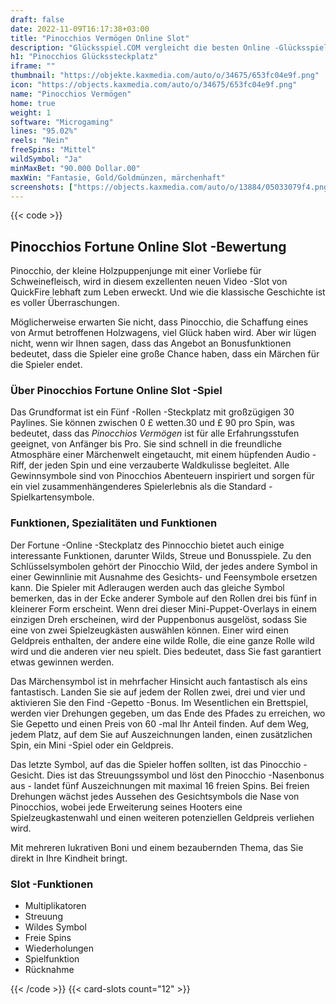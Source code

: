 ```yaml
---
draft: false
date: 2022-11-09T16:17:38+03:00
title: "Pinocchios Vermögen Online Slot"
description: "Glücksspiel.COM vergleicht die besten Online -Glücksspiel -Sites und -spiele der Kanada.  Unabhängige Produktbewertungen und exklusive Anmeldeangebote. Jetzt spielen!"
h1: "Pinocchios Glückssteckplatz"
iframe: ""
thumbnail: "https://objekte.kaxmedia.com/auto/o/34675/653fc04e9f.png"
icon: "https://objects.kaxmedia.com/auto/o/34675/653fc04e9f.png"
name: "Pinocchios Vermögen"
home: true
weight: 1
software: "Microgaming"
lines: "95.02%"
reels: "Nein"
freeSpins: "Mittel"
wildSymbol: "Ja"
minMaxBet: "90.000 Dollar.00"
maxWin: "Fantasie, Gold/Goldmünzen, märchenhaft"
screenshots: ["https://objects.kaxmedia.com/auto/o/13884/05033079f4.png"]
---
```


{{< code >}}<h2>Pinocchios Fortune Online Slot -Bewertung</h2><p>Pinocchio, der kleine Holzpuppenjunge mit einer Vorliebe für Schweinefleisch, wird in diesem exzellenten neuen Video -Slot von QuickFire lebhaft zum Leben erweckt. Und wie die klassische Geschichte ist es voller Überraschungen.</p><p>Möglicherweise erwarten Sie nicht, dass Pinocchio, die Schaffung eines von Armut betroffenen Holzwagens, viel Glück haben wird. Aber wir lügen nicht, wenn wir Ihnen sagen, dass das Angebot an Bonusfunktionen bedeutet, dass die Spieler eine große Chance haben, dass ein Märchen für die Spieler endet.</p><h3>Über Pinocchios Fortune Online Slot -Spiel</h3><p>Das Grundformat ist ein Fünf -Rollen -Steckplatz mit großzügigen 30 Paylines. Sie können zwischen 0 £ wetten.30 und £ 90 pro Spin, was bedeutet, dass das <em>Pinocchios Vermögen</em> ist für alle Erfahrungsstufen geeignet, von Anfänger bis Pro. Sie sind schnell in die freundliche Atmosphäre einer Märchenwelt eingetaucht, mit einem hüpfenden Audio -Riff, der jeden Spin und eine verzauberte Waldkulisse begleitet. Alle Gewinnsymbole sind von Pinocchios Abenteuern inspiriert und sorgen für ein viel zusammenhängenderes Spielerlebnis als die Standard -Spielkartensymbole.</p><h3>Funktionen, Spezialitäten und Funktionen</h3><p>Der Fortune -Online -Steckplatz des Pinnocchio bietet auch einige interessante Funktionen, darunter Wilds, Streue und Bonusspiele. Zu den Schlüsselsymbolen gehört der Pinocchio Wild, der jedes andere Symbol in einer Gewinnlinie mit Ausnahme des Gesichts- und Feensymbole ersetzen kann. Die Spieler mit Adleraugen werden auch das gleiche Symbol bemerken, das in der Ecke anderer Symbole auf den Rollen drei bis fünf in kleinerer Form erscheint. Wenn drei dieser Mini-Puppet-Overlays in einem einzigen Dreh erscheinen, wird der Puppenbonus ausgelöst, sodass Sie eine von zwei Spielzeugkästen auswählen können. Einer wird einen Geldpreis enthalten, der andere eine wilde Rolle, die eine ganze Rolle wild wird und die anderen vier neu spielt. Dies bedeutet, dass Sie fast garantiert etwas gewinnen werden.</p><p>Das Märchensymbol ist in mehrfacher Hinsicht auch fantastisch als eins fantastisch. Landen Sie sie auf jedem der Rollen zwei, drei und vier und aktivieren Sie den Find -Gepetto -Bonus. Im Wesentlichen ein Brettspiel, werden vier Drehungen gegeben, um das Ende des Pfades zu erreichen, wo Sie Gepetto und einen Preis von 60 -mal Ihr Anteil finden. Auf dem Weg, jedem Platz, auf dem Sie auf Auszeichnungen landen, einen zusätzlichen Spin, ein Mini -Spiel oder ein Geldpreis.</p><p>Das letzte Symbol, auf das die Spieler hoffen sollten, ist das Pinocchio -Gesicht. Dies ist das Streuungssymbol und löst den Pinocchio -Nasenbonus aus - landet fünf Auszeichnungen mit maximal 16 freien Spins. Bei freien Drehungen wächst jedes Aussehen des Gesichtsymbols die Nase von Pinocchios, wobei jede Erweiterung seines Hooters eine Spielzeugkastenwahl und einen weiteren potenziellen Geldpreis verliehen wird.</p><p>Mit mehreren lukrativen Boni und einem bezaubernden Thema, das Sie direkt in Ihre Kindheit bringt.</p><h3>
Slot -Funktionen</h3><ul>
<li></span>
Multiplikatoren</li>
<li></span>
Streuung</li>
<li></span>
Wildes Symbol</li>
<li></span>
Freie Spins</li>
<li></span>
Wiederholungen</li>
<li></span>
Spielfunktion</li>
<li></span>
Rücknahme</li></ul>{{< /code >}}
 {{< card-slots count="12" >}}